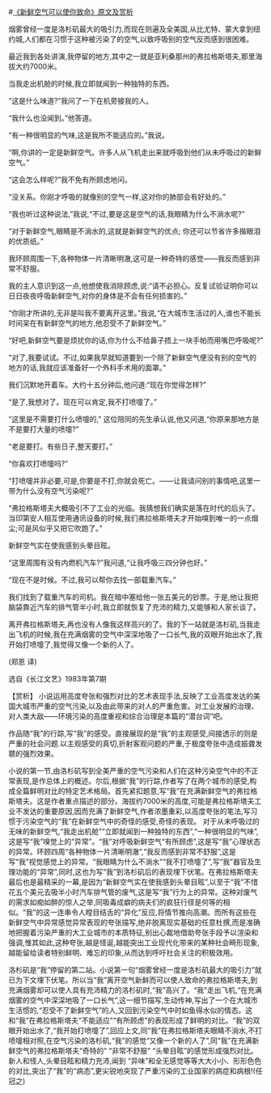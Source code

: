 #[《新鲜空气可以使你致命》原文及赏析](https://www.vrrw.net/wx/15470.html)

烟雾曾经一度是洛杉矶最大的吸引力,而现在则遍及全美国,从比尤特、蒙大拿到纽约城,人们都在习惯于这种被污染了的空气,以致呼吸别的空气反而感到很困难。

最近我到各处讲演,我停留的地方,其中之一就是亚利桑那州的弗拉格斯塔夫,那里海拔大约7000米。

当我走出机舱的时候,我立即就闻到一种独特的东西。

“这是什么味道?”我问了一下在机旁接我的人。

“我什么也没闻到。”他答道。

“有一种很明显的气味,这是我所不能适应的。”我说。

“啊,你讲的一定是新鲜空气。许多人从飞机走出来就呼吸到他们从未呼吸过的新鲜空气。”

“这会怎么样呢?”我不免有所顾虑地问。

“没关系。你刚才呼吸的就像别的空气一样,这对你的肺部会有好处的。”

“我也听过这种说法,”我说,“不过,要是这是空气的话,我眼睛为什么不淌水呢?”

“对于新鲜空气,眼睛是不淌水的,这就是新鲜空气的优点; 你还可以节省许多揩眼泪的优质纸。”

我环顾周围一下,各种物体一片清晰明澈,这可是一种奇特的感觉——我反而感到非常不舒服。

我的主人意识到这一点,他想使我消除顾虑,说:“请不必担心。反复试验证明你可以日日夜夜呼吸新鲜空气,对你的身体是不会有任何损害的。”

“你刚才所讲的,无非是叫我不要离开这里。”我说,“在大城市生活过的人,谁也不能长时间呆在有新鲜空气的地方,他忍受不了新鲜空气。”

“好吧,新鲜空气要是烦扰你的话,你为什么不给鼻子捂上一块手帕而用嘴巴呼吸呢?”

“对了,我要试试。不过,如果我早就知道要到一个除了新鲜空气便没有别的空气的地方的话,我就应该准备好一个外科手术用的面罩。”

我们沉默地开着车。大约十五分钟后,他问道:“现在你觉得怎样?”

“是了,我想对了。现在可以肯定,我不打喷嚏了。”

“这里是不需要打什么喷嚏的,” 这位陪同的先生承认说,他又问道,“你原来那地方是不是要打大量的喷嚏?”

“老是要打。有些日子,整天要打。”

“你喜欢打喷嚏吗?”

“打喷嚏并非必要,可是,你要是不打,你就会死亡。——让我请问别的事情吧,这里一带为什么没有空气污染呢?”

“弗拉格斯塔夫大概吸引不了工业的光临。我猜想我们确实是落在时代的后头了。当印第安人相互使用通讯设备的时候,我们弗拉格斯塔夫才开始嗅到唯一的一点烟尘;可是风似乎又把它吹跑了。”

新鲜空气实在使我感到头晕目眩。

“这里周围有没有内燃机汽车?”我问道,“让我呼吸三四分钟也好。”

“现在不是时候。不过,我可以帮你去找一部载重汽车。”

我们找到了载重汽车的司机。我在暗中塞给他一张五美元的钞票。于是,他让我把脑袋靠近汽车的排气管半小时,我立即就恢复了充沛的精力,又能够和人家长谈了。

离开弗拉格斯塔夫,再也没有人像我这样高兴的了。我的下一站就是洛杉矶,当我走出飞机的时候,我在充满烟雾的空气中深深地吸了一口长气,我的双眼开始出水了,我开始打喷嚏了,我觉得又像一个新的人了。

(郑恩 译)

选自《长江文艺》1983年第7期



【赏析】 小说运用高度夸张和强烈对比的艺术表现手法,反映了工业高度发达的美国大城市严重的空气污染,以及由此带来的对人的严重危害。对工业发展的治理、对人类大敌——环境污染的高度重视和综合治理是本篇的“潜台词”吧。

作品随“我”的行踪,写“我”的感受。直接展现的是“我”的主观感受,间接透示的则是严重的社会问题.以主观感受的真切,折射客观问题的严重,于极度夸张中造成振聋发聩的强烈效果。

小说的第一节,由洛杉矶写到全美严重的空气污染和人们在这种污染空气中的不正常表现,是作总体上的概述。尔后,根据“我”的行踪,作者写了在两个城市的感受,构成全篇鲜明对比的特定艺术格局。首先紧扣题意,写“我”在充满新鲜空气的弗拉格斯塔夫。这是作者重点描述的部分。海拔约7000米的高度,可能是弗拉格斯塔夫工业不发达的重要原因,因而充满了新鲜空气,作者浓墨重彩,以高度夸张的笔法,写习惯于污染空气的“我”在新鲜空气中的奇怪的感受,奇怪的表现。 对于从未呼吸过的无味的新鲜空气,“我走出机舱”“立即就闻到一种独特的东西”,“一种很明显的气味”,这是写“我”嗅觉上的“异常”。“我”对呼吸新鲜空气“有所顾虑”,这是写“我”心理状态的异常。环顾四周“各种物体一片清晰明澈”,“我反而感到非常不舒服”,这是写“我”视觉感觉上的异常。“我眼睛为什么不淌水”“我不打喷嚏了”,写“我”器官及生理功能的“异常”,同时,这也为写“我”到洛杉矶后的表现埋下伏笔。在弗拉格斯塔夫最后也是最精采的一幕,是因为“新鲜空气实在使我感到头晕目眩”,以至于“我”不惜花五个美元去吸半小时汽车排气管的废气,这是写“我”行为上的异常。这种对废气的需求如痴如醉的惊人之举,同吸毒成癖的病夫们的疯狂行径是何等的相似。“我”的这一连串令人瞠目结舌的“异化”反应,将情节推向高潮。而所有这些在新鲜空气中异常感觉异常表现的夸张描写,绝非脱离现实基础的任意杜撰,而是准确地把握着污染严重的大工业城市的本质特征,别出心裁地借助夸张手段予以渲染和强调,惟其如此,这种夸张,越是怪诞,越能突出工业现代化带来的某种社会畸形现象,越能留给读者特别鲜明、难忘的印象,从而达到呼吁社会关注的积极效用。

洛杉矶是“我”停留的第二站。小说第一句“烟雾曾经一度是洛杉矶最大的吸引力”就已为下文埋下伏笔。所以当“我”离开空气新鲜而可以使人致命的弗拉格斯塔夫,到充满烟雾却可以使人具有充沛精力的洛杉矶时,“我”高兴了。“我”走出飞机,“在充满烟雾的空气中深深地吸了一口长气”,这一细节描写,生动传神,写出了一个在大城市生活惯的,“忍受不了新鲜空气”的人,又回到污染空气中时如鱼得水似的情态。这和“我”在弗拉格斯塔夫“不能适应”“有所顾虑”的表现形成了鲜明的对比。“我”的双眼开始出水了,“我开始打喷嚏了”,回应上文,同“我”在弗拉格斯塔夫眼睛不淌水,不打喷嚏相对照,在空气污染的洛杉矶,“我”的感觉“又像一个新的人了”,同“我”在充满新鲜空气的弗拉格斯塔夫“奇特的” “非常不舒服” “头晕目眩”的感觉形成强烈对比。新人和怪人,头晕目眩和精力充沛,闻到 “异味”和全无感觉等等大大小小、形形色色的对比,突出了“我”的“病态”,更尖锐地突现了严重污染的工业国家的病症和病根!(任冠之)

